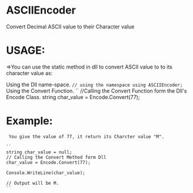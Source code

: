 # ASCIIEncoder
 Convert Decimal ASCII value to their Character value
 
 # USAGE:
   =>You can use the static method in dll to convert ASCII value to to its character value as:
   
   Using the Dll name-space.
   ``
   // using the namespace
   using ASCIIEncoder;
   ``
   Using the Convert Function.
   ``
   //Calling the Convert Function form the Dll's Encode Class.
   string char_value = Encode.Convert(77);
   
   # Example:
     You give the value of 77, it return its Charcter value "M".
     
    ``
    string char_value = null;
    // Calling the Convert Method form Dll
    char_value = Encode.Convert(77);
    
    Console.WriteLine(char_value);
    
    // Output will be M.
    ``
